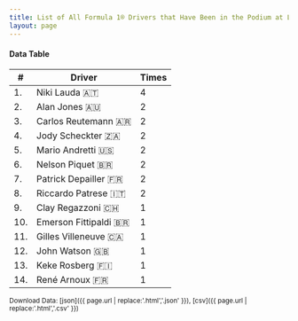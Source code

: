 ```yaml
---
title: List of All Formula 1® Drivers that Have Been in the Podium at Long Beach
layout: page
---
```


<canvas id="chart" width="400" height="180"></canvas>
<script>
var data = {
    "datasets": [
        {
            "backgroundColor": "#f3a935",
            "borderColor": "#f68639",
            "borderWidth": 1,
            "data": [
                4.0,
                2.0,
                2.0,
                2.0,
                2.0,
                2.0,
                2.0,
                2.0,
                1.0,
                1.0,
                1.0,
                1.0,
                1.0,
                1.0
            ],
            "label": "Times"
        }
    ],
    "labels": [
        "Niki Lauda",
        "Alan Jones",
        "Carlos Reutemann",
        "Jody Scheckter",
        "Mario Andretti",
        "Nelson Piquet",
        "Patrick Depailler",
        "Riccardo Patrese",
        "Clay Regazzoni",
        "Emerson Fittipaldi",
        "Gilles Villeneuve",
        "John Watson",
        "Keke Rosberg",
        "René Arnoux"
    ]
};
var options = {
  legend: {
    display: false
  },
  scales: {
    xAxes: [{
      ticks: {
        beginAtZero: true,
        maxRotation: 180,
        display: window.innerWidth > 800
      }
    }],
    yAxes: [{
      ticks: {
        beginAtZero: true
      }
    }]
  },
  onResize: function(chart, size) {
    chart.options.scales.xAxes[0].ticks.display = size.width > 800;
  }
};
new Chart("chart", {
    data: data,
    type: 'bar',
    options: options
});
</script>



#### Data Table

| # | Driver | Times |
|--|--|--|
| 1. | Niki Lauda 🇦🇹 | 4 |
| 2. | Alan Jones 🇦🇺 | 2 |
| 3. | Carlos Reutemann 🇦🇷 | 2 |
| 4. | Jody Scheckter 🇿🇦 | 2 |
| 5. | Mario Andretti 🇺🇸 | 2 |
| 6. | Nelson Piquet 🇧🇷 | 2 |
| 7. | Patrick Depailler 🇫🇷 | 2 |
| 8. | Riccardo Patrese 🇮🇹 | 2 |
| 9. | Clay Regazzoni 🇨🇭 | 1 |
| 10. | Emerson Fittipaldi 🇧🇷 | 1 |
| 11. | Gilles Villeneuve 🇨🇦 | 1 |
| 12. | John Watson 🇬🇧 | 1 |
| 13. | Keke Rosberg 🇫🇮 | 1 |
| 14. | René Arnoux 🇫🇷 | 1 |

<small>Download Data: [json]({{ page.url | replace:'.html','.json' }}), [csv]({{ page.url | replace:'.html','.csv' }})</small>
